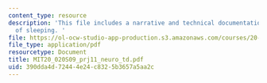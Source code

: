 ```yaml
---
content_type: resource
description: 'This file includes a narrative and technical documentation on the problem
  of sleeping. '
file: https://ol-ocw-studio-app-production.s3.amazonaws.com/courses/20-020-introduction-to-biological-engineering-design-spring-2009/390dda4d72444e24c8325b3657a5aa2c_MIT20_020S09_prj11_neuro_td.pdf
file_type: application/pdf
resourcetype: Document
title: MIT20_020S09_prj11_neuro_td.pdf
uid: 390dda4d-7244-4e24-c832-5b3657a5aa2c
---
```

